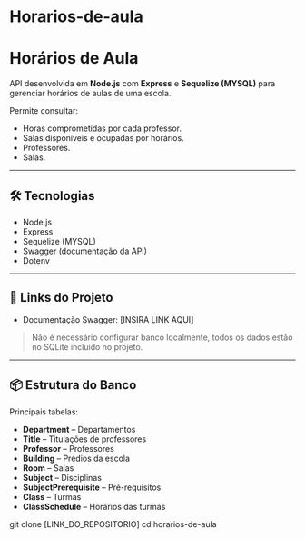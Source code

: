 # Horarios-de-aula

# Horários de Aula

API desenvolvida em **Node.js** com **Express** e **Sequelize (MYSQL)** para gerenciar horários de aulas de uma escola.  

Permite consultar:

- Horas comprometidas por cada professor.  
- Salas disponíveis e ocupadas por horários.  
- Professores.
- Salas.    

---

## 🛠 Tecnologias

- Node.js  
- Express  
- Sequelize (MYSQL)  
- Swagger (documentação da API)  
- Dotenv  

---

## 🔗 Links do Projeto

- Documentação Swagger: [INSIRA LINK AQUI]  

> Não é necessário configurar banco localmente, todos os dados estão no SQLite incluído no projeto.  

---

## 📦 Estrutura do Banco

Principais tabelas:

- **Department** – Departamentos  
- **Title** – Titulações de professores  
- **Professor** – Professores  
- **Building** – Prédios da escola  
- **Room** – Salas  
- **Subject** – Disciplinas  
- **SubjectPrerequisite** – Pré-requisitos  
- **Class** – Turmas  
- **ClassSchedule** – Horários das turmas  

git clone [LINK_DO_REPOSITORIO]
cd horarios-de-aula
